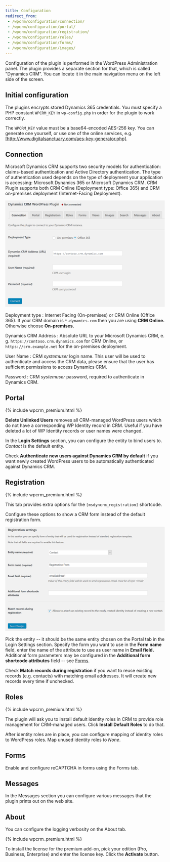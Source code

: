 ```yaml
---
title: Configuration
redirect_from:
 - /wpcrm/configuration/connection/
 - /wpcrm/configuration/portal/
 - /wpcrm/configuration/registration/
 - /wpcrm/configuration/roles/
 - /wpcrm/configuration/forms/
 - /wpcrm/configuration/images/
---
```


Configuration of the plugin is performed in the WordPress Administration panel. The plugin provides a separate section for that, which is called "Dynamics CRM". You can locate it in the main navigation menu on the left side of the screen.

## Initial configuration

The plugins encrypts stored Dynamics 365 credentials. You must specify a PHP constant `WPCRM_KEY` in `wp-config.php` in order for the plugin to work correctly.

The `WPCRM_KEY` value must be a base64-encoded AES-256 key. You can generate one yourself, or use one of the online services, e.g. [http://www.digitalsanctuary.com/aes-key-generator.php].
 
## Connection

Microsoft Dynamics CRM supports two security models for authentication: claims-based authentication and Active Directory authentication. The type of authentication used depends on the type of deployment your application is accessing: Microsoft Dynamics 365 or Microsoft Dynamics CRM. CRM Plugin supports both CRM Online (Deployment type: Office 365) and CRM on-premises deployment (Internet-Facing Deployment).

![Connection settings screen](/img/wpcrm/configuration_fig1.png)

Deployment type
: Internet Facing (On-premises) or CRM Online (Office 365). If your CRM domain is `*.dynamics.com` then you are using **CRM Online.** Otherwise choose **On-premises.**

Dynamics CRM Address
: Absolute URL to your Microsoft Dynamics CRM, e. g. `https://contoso.crm.dynamics.com` for CRM Online, or `https://crm.example.net` for the on-premises deployment.

User Name
: CRM *systemuser* login name. This user will be used to authenticate and access the CRM data, please ensure that the user has sufficient permissions to access Dynamics CRM.

Password
: CRM *systemuser* password, required to authenticate in Dynamics CRM.

## Portal
{% include wpcrm_premium.html %}

**Delete Unlinked Users** removes all CRM-managed WordPress users which do not have a corresponding WP Identity record in CRM. Useful if you have deleted a lot of WP Identity records or user names were changed.  

In the **Login Settings** section, you can configure the entity to bind users to. *Contact* is the default entity.

Check **Authenticate new users against Dynamics CRM by default** if you want newly created WordPress users to be automatically authenticated against Dynamics CRM.

## Registration
{% include wpcrm_premium.html %}

This tab provides extra options for the `[msdyncrm_registration]` shortcode.

Configure these options to show a CRM form instead of the default registration form. 

![Registration settings screen](/img/wpcrm/registration-options.png)

Pick the entity -- it should be the same entity chosen on the Portal tab in the Login Settings section. Specify the form you want to use in the **Form name** field, enter the name of the attribute to use as user name in **Email field.** Additional form parameters may be configured in the **Additional form shortcode attributes** field -- see [Forms](/wpcrm/forms/).

Check **Match records during registration** if you want to reuse existing records (e.g. contacts) with matching email addresses. It will create new records every time if unchecked. 

## Roles
{% include wpcrm_premium.html %}

The plugin will ask you to install default identity roles in CRM to provide role management for CRM-managed users. Click **Install Default Roles** to do that.

After identity roles are in place, you can configure mapping of identity roles to WordPress roles. Map unused identity roles to *None*.

## Forms

Enable and configure reCAPTCHA in forms using the Forms tab.

## Messages

In the Messages section you can configure various messages that the plugin prints out on the web site.

## About

You can configure the logging verbosity on the About tab.

{% include wpcrm_premium.html %}

To install the license for the premium add-on, pick your edition (Pro, Business, Enterprise) and enter the license key. Click the **Activate** button.
